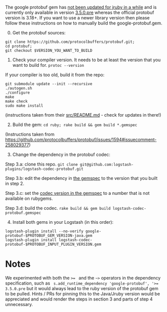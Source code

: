 The google protobuf gem has [not been updated for jruby in a while](https://github.com/protocolbuffers/protobuf/issues/1594) and is currently only available in version [3.5.0.pre](https://rubygems.org/gems/google-protobuf/versions/3.5.0.pre-java) whereas the official protobuf version is 3.18+.
If you want to use a newer library version then please follow these instructions on how to manually build the google-protobuf.gem.

0.  Get the protobuf sources:
```
git clone https://github.com/protocolbuffers/protobuf.git;
cd protobuf;
git checkout $VERSION_YOU_WANT_TO_BUILD
```

1. Check your compiler version. It needs to be at least the version that you want to build for.
`protoc --version`

If your compiler is too old, build it from the repo:

```
git submodule update --init --recursive
./autogen.sh
./configure
make
make check
sudo make install
```

(instructions taken from their [src/README.md](https://github.com/protocolbuffers/protobuf/blob/master/src/README.md) - check for updates in there!)

2. Build the gem:
`cd ruby; rake build && gem build *.gemspec`

(Instructions taken from https://github.com/protocolbuffers/protobuf/issues/1594#issuecomment-258029377)

3. Change the dependency in the protobuf codec:

Step 3.a: clone this repo.
`git clone git@github.com:logstash-plugins/logstash-codec-protobuf.git`

Step 3.b: edit the dependency in [the gemspec](https://github.com/logstash-plugins/logstash-codec-protobuf/blob/master/logstash-codec-protobuf.gemspec#L23) to the version that you built in step 2.

Step 3.c: set the [codec version in the gemspec](https://github.com/logstash-plugins/logstash-codec-protobuf/blob/master/logstash-codec-protobuf.gemspec#L4) to a number that is not available on rubygems.

Step 3.d: build the codec. `rake build && gem build logstash-codec-protobuf.gemspec`


4. Install both gems in your Logstash (in this order):
```
logstash-plugin install --no-verify google-protobuf-$PROTOBUF_GEM_VERSION-java.gem
logstash-plugin install logstash-codec-protobuf-$PROTOBUF_INPUT_PLUGIN_VERSION.gem
```

# Notes

We experimented with both the `>= ` and the `~>` operators in the dependency specification, such as
` s.add_runtime_dependency 'google-protobuf', '>= 3.5.0.pre`
but it would always lead to the ruby version of the protobuf gem to be pulled. Hints / PRs for pinning this to the Java/Jruby version would be appreciated and would render the steps in section 3 and parts of step 4 unnecessary.

